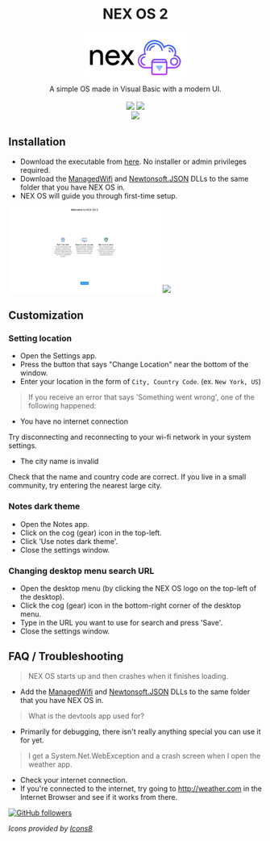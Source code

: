 <h1 align="center">NEX OS 2</h1>

<p align="center">
    <img src="https://raw.githubusercontent.com/Nanomotion/NEX-OS/master/nexos.png" width="40%">
    <br>
    A simple OS made in Visual Basic with a modern UI.
    <br><br>
    <img src="https://img.shields.io/github/stars/nanomotion/nex-os.svg?style=social&label=Stars)">
    <img src="https://img.shields.io/github/followers/nanomotion.svg?style=social&label=Follow)">
    <br>
    <img src="https://img.shields.io/github/release/nanomotion/nex-os/all.svg?style=social)">
</p>

## Installation

 - Download the executable from [here](https://github.com/Nanomotion/NEX-OS/blob/master/NEX-OS/OSTest/bin/Debug/NEX%20OS.exe). No installer or admin privileges required.
 - Download the [ManagedWifi](https://github.com/Nanomotion/NEX-OS/blob/master/NEX-OS/OSTest/bin/Debug/ManagedWifi.dll) and [Newtonsoft.JSON](https://github.com/Nanomotion/NEX-OS/blob/master/NEX-OS/OSTest/bin/Debug/Newtonsoft.Json.dll) DLLs to the same folder that you have NEX OS in.
 - NEX OS will guide you through first-time setup.

<img src="https://raw.githubusercontent.com/Nanomotion/NEX-OS/master/nexos2.PNG" width="60%">

<img src="https://raw.githubusercontent.com/Nanomotion/NEX-OS/master/nexos3.PNG" width="60%">

## Customization

### Setting location

 - Open the Settings app.
 - Press the button that says "Change Location" near the bottom of the window.
 - Enter your location in the form of `City, Country Code`. (ex. `New York, US`)

> If you receive an error that says 'Something went wrong', one of the following happened:

 - You have no internet connection

Try disconnecting and reconnecting to your wi-fi network in your system settings.

 - The city name is invalid

Check that the name and country code are correct. If you live in a small community, try entering the nearest large city.

### Notes dark theme

 - Open the Notes app.
 - Click on the cog (gear) icon in the top-left.
 - Click 'Use notes dark theme'.
 - Close the settings window.

### Changing desktop menu search URL

 - Open the desktop menu (by clicking the NEX OS logo on the top-left of the desktop).
 - Click the cog (gear) icon in the bottom-right corner of the desktop menu.
 - Type in the URL you want to use for search and press 'Save'.
 - Close the settings window.

## FAQ / Troubleshooting

> NEX OS starts up and then crashes when it finishes loading.

 - Add the [ManagedWifi](https://github.com/Nanomotion/NEX-OS/blob/master/NEX-OS/OSTest/bin/Debug/ManagedWifi.dll) and [Newtonsoft.JSON](https://github.com/Nanomotion/NEX-OS/blob/master/NEX-OS/OSTest/bin/Debug/Newtonsoft.Json.dll) DLLs to the same folder that you have NEX OS in.

 > What is the devtools app used for?

 - Primarily for debugging, there isn't really anything special you can use it for yet.

 > I get a System.Net.WebException and a crash screen when I open the weather app.

 - Check your internet connection.
 - If you're connected to the internet, try going to http://weather.com in the Internet Browser and see if it works from there.

[![GitHub followers](https://img.shields.io/github/followers/nanomotion.svg?style=social&label=Follow)]()

*Icons provided by [Icons8](https://icons8.com)*
